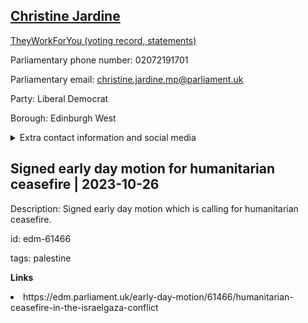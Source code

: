 ## <a href="https://members.parliament.uk/member/4634/contact">Christine Jardine</a>

<a href="https://www.theyworkforyou.com/mp/25675/christine_jardine/edinburgh_west">TheyWorkForYou (voting record, statements)</a> 

Parliamentary phone number: 02072191701 

Parliamentary email: christine.jardine.mp@parliament.uk 

Party: Liberal Democrat 

Borough: Edinburgh West 

<details><summary>Extra contact information and social media</summary> 
<li>Website:</li>
<li>Twitter: https://twitter.com/CajardineMP</li>
<li>Constituency office phone number: 01312855972</li>
<li>Constituency office email:</li>
<li>Facebook:</li>
<li>Instagram:</li>
<li>Youtube:</li>
<li>Linkedin:</li>
<li>Government department phone number:</li>
<li>Government department email:</li>
<li>Threads:</li>
<li>Party office phone number:</li>
<li>Party office email:</li>
<li>Tiktok:</li>
</details>

## Signed early day motion for humanitarian ceasefire | 2023-10-26

Description: Signed early day motion which is calling for humanitarian ceasefire. 
 
id: edm-61466 

tags: palestine 

**Links** 
 <li>https://edm.parliament.uk/early-day-motion/61466/humanitarian-ceasefire-in-the-israelgaza-conflict</li>
